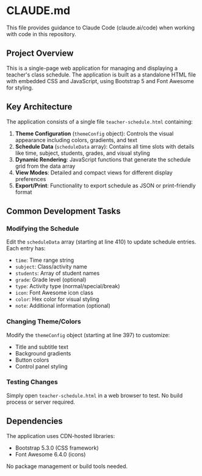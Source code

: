 # CLAUDE.md

This file provides guidance to Claude Code (claude.ai/code) when working with code in this repository.

## Project Overview

This is a single-page web application for managing and displaying a teacher's class schedule. The application is built as a standalone HTML file with embedded CSS and JavaScript, using Bootstrap 5 and Font Awesome for styling.

## Key Architecture

The application consists of a single file `teacher-schedule.html` containing:

1. **Theme Configuration** (`themeConfig` object): Controls the visual appearance including colors, gradients, and text
2. **Schedule Data** (`scheduleData` array): Contains all time slots with details like time, subject, students, grades, and visual styling
3. **Dynamic Rendering**: JavaScript functions that generate the schedule grid from the data array
4. **View Modes**: Detailed and compact views for different display preferences
5. **Export/Print**: Functionality to export schedule as JSON or print-friendly format

## Common Development Tasks

### Modifying the Schedule
Edit the `scheduleData` array (starting at line 410) to update schedule entries. Each entry has:
- `time`: Time range string
- `subject`: Class/activity name
- `students`: Array of student names
- `grade`: Grade level (optional)
- `type`: Activity type (normal/special/break)
- `icon`: Font Awesome icon class
- `color`: Hex color for visual styling
- `note`: Additional information (optional)

### Changing Theme/Colors
Modify the `themeConfig` object (starting at line 397) to customize:
- Title and subtitle text
- Background gradients
- Button colors
- Control panel styling

### Testing Changes
Simply open `teacher-schedule.html` in a web browser to test. No build process or server required.

## Dependencies

The application uses CDN-hosted libraries:
- Bootstrap 5.3.0 (CSS framework)
- Font Awesome 6.4.0 (icons)

No package management or build tools needed.